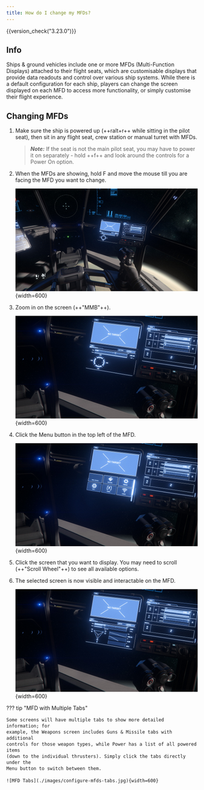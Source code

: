 ```yaml
---
title: How do I change my MFDs?
---
```


{{version_check("3.23.0")}}

## Info

Ships & ground vehicles include one or more MFDs (Multi-Function Displays)
attached to their flight seats, which are customisable displays that provide
data readouts and control over various ship systems. While there is a default
configuration for each ship, players can change the screen displayed on each MFD
to access more functionality, or simply customise their flight experience.

## Changing MFDs

1. Make sure the ship is powered up (++ralt+r++ while sitting in the pilot
seat), then sit in any flight seat, crew station or manual turret with MFDs.

    > ***Note:*** If the seat is not the main pilot seat, you may have to power
    it on separately - hold ++f++ and look around the controls for a Power On
    option.

2. When the MFDs are showing, hold F and move the mouse till you are facing the
MFD you want to change.

    ![Facing MFD](./images/configure-mfds-facing.jpg){width=600}

3. Zoom in on the screen (++"MMB"++).

    ![Zoomed in MFD](./images/configure-mfds-zoomed.jpg){width=600}

4. Click the Menu button in the top left of the MFD.

    ![MFD Menu](./images/configure-mfds-menu.jpg){width=600}

5. Click the screen that you want to display. You may need to scroll
(++"Scroll Wheel"++) to see all available options.

6. The selected screen is now visible and interactable on the MFD.

    ![New MFD screen](./images/configure-mfds-complete.jpg){width=600}

??? tip "MFD with Multiple Tabs"

    Some screens will have multiple tabs to show more detailed information; for
    example, the Weapons screen includes Guns & Missile tabs with additional
    controls for those weapon types, while Power has a list of all powered items
    (down to the individual thrusters). Simply click the tabs directly under the
    Menu button to switch between them.

    ![MFD Tabs](./images/configure-mfds-tabs.jpg){width=600}
